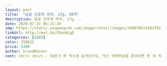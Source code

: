 ```yaml
---
layout: post 
title:  "곰곰 단호박 마차, 17g, 50개" 
description: 곰곰 단호박 마차, 17g, ..
date: 2020-07-21 06:15:10 
img: https://static.coupangcdn.com/image/retail/images/369070614263702-fbbf2cb5-cb0b-415d-a238-08d0e0848668.jpg 
linkUrl: http://me2.do/FDmxHLgD 
categories: [1003] 
color: 35B62C 
price: 9380 
author: brandMaster 
cont: <br/> <br/> - 50포가 한 박스에 담겨있구요, 박스 아랫부분을 뜯어내면 한 개 씩 꺼내기 편리합니다.<br/><br/><br/> - 개별포장 되어있어 위생적이고, 이지컷으로 스틱을 뜯기가 쉽습니다.<br/><br/><br/> - 단호박죽, 호박죽같이 걸쭉하게 타서 먹어야 맛있습니다.<br/><br/><br/> - 뜯어낼 때 자세히보면 실선같은 점선이 보여요.<br/> 그 점선부분을 잡고 옆으로 뜯으면 깔끔하게 뜯깁니다.<br/><br/><br/> - 맛은 전체적으로 달달한 편입니다.<br/><br/><br/> - 먹고나면 속이 든든해져서 아침이나 간단한 식사대용으로도 좋을듯해요.<br/> 맛있어요!!<br/><br/> - 일반 커피보다는 더 많이 저어줘야해요.<br/> 입자가 곱지않아서 많이 저어주세요.<br/> 골고루 섞여야 더 맛있습니다.<br/><br/><br/> - 입자가 완전 가루같지않아서 식감이 적당히 좋아요.<br/><br/><br/> - 호박의 맛이 인조호박맛이 아니라 진짜 단호박 맛이에요.<br/> 단호박죽 맛.<br/> 맛있어용<br/>^^<br/>✅ 맛<br/>✅ 참고<br/>✅ 포장<br/>간격을 좀  두고 그때가서 다시  재구매해야 되겠어요ㅎ<br/>구매를  언젠한지  기억이 안나네요^^<br/> 
---
```

 